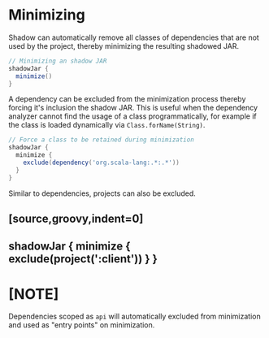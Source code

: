 # Minimizing

Shadow can automatically remove all classes of dependencies that are not used by the project, thereby minimizing the resulting shadowed JAR.

```groovy
// Minimizing an shadow JAR
shadowJar {
  minimize()
}
```

A dependency can be excluded from the minimization process thereby forcing it's inclusion the shadow JAR.
This is useful when the dependency analyzer cannot find the usage of a class programmatically, for example if the class
is loaded dynamically via `Class.forName(String)`.

```groovy
// Force a class to be retained during minimization
shadowJar {
  minimize {
    exclude(dependency('org.scala-lang:.*:.*'))
  }
}
```

Similar to dependencies, projects can also be excluded.

[source,groovy,indent=0]
----
shadowJar {
  minimize {
    exclude(project(':client'))
  }
}
----

[NOTE]
====
Dependencies scoped as `api` will automatically excluded from minimization and used as "entry points" on minimization.

